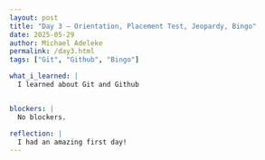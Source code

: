 ```yaml
---
layout: post
title: "Day 3 – Orientation, Placement Test, Jeopardy, Bingo" 
date: 2025-05-29
author: Michael Adeleke
permalink: /day3.html
tags: ["Git", "Github", "Bingo"]

what_i_learned: |
  I learned about Git and Github


blockers: |
  No blockers. 

reflection: |
  I had an amazing first day!
---
```


